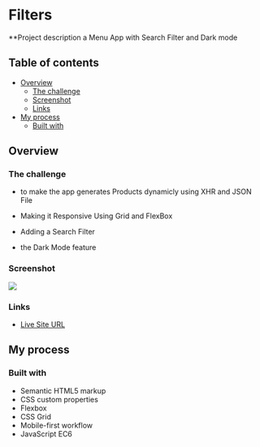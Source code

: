 # Filters

\*\*Project description
a Menu App with Search Filter and Dark mode

## Table of contents

- [Overview](#overview)
  - [The challenge](#the-challenge)
  - [Screenshot](#screenshot)
  - [Links](#links)
- [My process](#my-process)
  - [Built with](#built-with)

## Overview

### The challenge

- to make the app generates Products dynamicly using XHR and JSON File

- Making it Responsive Using Grid and FlexBox

- Adding a Search Filter

- the Dark Mode feature

### Screenshot

![](./screenshot.jpg)

### Links

- [Live Site URL](https://husamasaad.github.io/things-to-do/)

## My process

### Built with

- Semantic HTML5 markup
- CSS custom properties
- Flexbox
- CSS Grid
- Mobile-first workflow
- JavaScript EC6
